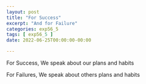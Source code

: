 ```yaml
---
layout: post
title: "For Success"
excerpt: "And for Failure"
categories: exp56_5
tags: [ exp56_5 ]
date: 2022-06-25T00:00:00-00:00

---
```


For Success, We speak about our plans and habits

For Failures, We speak about others plans and habits
